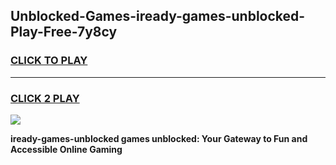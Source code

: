 
## Unblocked-Games-iready-games-unblocked-Play-Free-7y8cy
<h3>
<a href="https://premium76.site?title=iready-games-unblocked&ref=15A">CLICK TO PLAY</a></h3>
<hr>

<h3>
<a href="https://premium76.site?title=iready-games-unblocked&ref=15A">CLICK 2 PLAY</a>
  
</h3>

<a href="https://premium76.site?title=iready-games-unblocked&ref=15A"><img src="https://clearcache.store/games.png"></a>


**iready-games-unblocked games unblocked: Your Gateway to Fun and Accessible Online Gaming**
